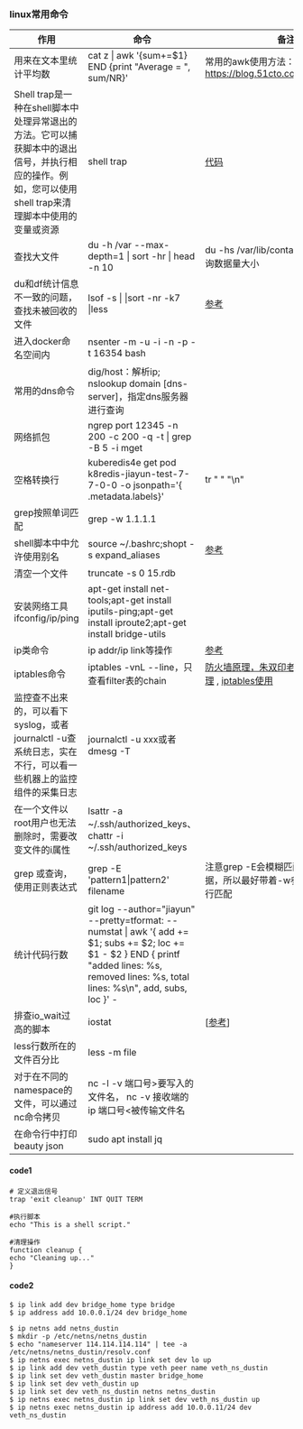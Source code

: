 ### linux常用命令

| 作用                                                                                      | 命令                                                                                                                                                                                                | 备注                                                                                                                                  |
|-----------------------------------------------------------------------------------------|---------------------------------------------------------------------------------------------------------------------------------------------------------------------------------------------------|-------------------------------------------------------------------------------------------------------------------------------------|
| 用来在文本里统计平均数                                                                             | cat z \| awk '{sum+=$1} END {print "Average = ", sum/NR}'                                                                                                                                         | 常用的awk使用方法：https://blog.51cto.com/alex/6164853                                                                                      |
| Shell trap是一种在shell脚本中处理异常退出的方法。它可以捕获脚本中的退出信号，并执行相应的操作。例如，您可以使用shell trap来清理脚本中使用的变量或资源 | shell trap                                                                                                                                                                                        | [代码](#code1)                                                                                                                        |
| 查找大文件                                                                                   | du -h /var --max-depth=1 \| sort -hr \| head -n 10                                                                                                                                                | du -hs /var/lib/containerd/指定文件查询数据量大小                                                                                              |
| du和df统计信息不一致的问题，查找未被回收的文件                                                               | lsof -s \| \|sort -nr -k7 \|less                                                                                                                                                                  | [参考](https://blog.csdn.net/yiifaa/article/details/78847871)                                                                         |
| 进入docker命名空间内                                                                           | nsenter -m -u -i -n -p -t  16354 bash                                                                                                                                                             |                                                                                                                                     |
| 常用的dns命令                                                                                | dig/host：解析ip; nslookup domain [dns-server]，指定dns服务器进行查询                                                                                                                                          |                                                                                                                                     |
| 网络抓包                                                                                    | ngrep port 12345 -n 200 -c 200 -q -t                                              \| grep -B 5  -i mget                                                                                           |                                                                                                                                     |
| 空格转换行                                                                                   | kuberedis4e get pod  k8redis-jiayun-test-7-7-0-0 -o jsonpath='{ .metadata.labels}'                                                                                                                | tr " "  "\n"                                                                                                                        |                                                |
| grep按照单词匹配                                                                              | grep -w 1.1.1.1                                                                                                                                                                                   |                                                                                                                                     |
| shell脚本中中允许使用别名                                                                         | source ~/.bashrc;shopt -s expand_aliases                                                                                                                                                          | [参考](https://cloud.tencent.com/developer/article/1862172)                                                                           |
| 清空一个文件                                                                                  | truncate -s 0 15.rdb                                                                                                                                                                              |                                                                                                                                     |
| 安装网络工具ifconfig/ip/ping                                                                  | apt-get install net-tools;apt-get install iputils-ping;apt-get install iproute2;apt-get install bridge-utils                                                                                      |                                                                                                                                     |
| ip类命令                                                                                   | ip addr/ip link等操作                                                                                                                                                                                | [参考](#code2)                                                                                                                        |
| iptables命令                                                                              | iptables -vnL --line，只查看filter表的chain                                                                                                                                                             | [防火墙原理，朱双印老哥的文档非常清理](https://www.zsythink.net/archives/1199) , [iptables使用](https://wangchujiang.com/linux-command/c/iptables.html) |
| 监控查不出来的，可以看下syslog，或者journalctl -u查系统日志，实在不行，可以看一些机器上的监控组件的采集日志                         | journalctl -u xxx或者dmesg -T                                                                                                                                                                       |                                                                                                                                     |
| 在一个文件以root用户也无法删除时，需要改变文件的i属性                                                           | lsattr -a ~/.ssh/authorized_keys、chattr -i ~/.ssh/authorized_keys                                                                                                                                 |                                                                                                                                     |
| grep 或查询，使用正则表达式                                                                        | grep -E 'pattern1\|pattern2' filename                                                                                                                                                             | 注意grep -E会模糊匹配，查到更多的数据，所以最好带着-w参数，按照单词进行匹配                                                                                          |
| 统计代码行数                                                                                  | git log --author="jiayun" --pretty=tformat: --numstat \| awk '{ add += $1; subs += $2; loc += $1 - $2 } END { printf "added lines: %s, removed lines: %s, total lines: %s\n", add, subs, loc }' - |                                                                                                                                     |
| 排查io_wait过高的脚本                                                                          | iostat                                                                                                                                                                                            | [[参考](https://developer.aliyun.com/article/560430)]                                                                                 |
| less行数所在的文件百分比                                                                          | less -m file                                                                                                                                                                                      |                                                                                                                                     |
| 对于在不同的namespace的文件，可以通过nc命令拷贝                                                           | nc -l -v 端口号>要写入的文件名，  nc -v 接收端的ip 端口号<被传输文件名                                                                                                                                                    |                                                                                                                                     |
| 在命令行中打印beauty json                                                                      | sudo apt install jq                                                                                                                                                                               |                                                                                                                                     |

#### code1

```shell
# 定义退出信号
trap 'exit cleanup' INT QUIT TERM

#执行脚本
echo "This is a shell script."

#清理操作
function cleanup {
echo "Cleaning up..."
}
```

#### code2

```shell
$ ip link add dev bridge_home type bridge
$ ip address add 10.0.0.1/24 dev bridge_home

$ ip netns add netns_dustin
$ mkdir -p /etc/netns/netns_dustin
$ echo "nameserver 114.114.114.114" | tee -a /etc/netns/netns_dustin/resolv.conf
$ ip netns exec netns_dustin ip link set dev lo up
$ ip link add dev veth_dustin type veth peer name veth_ns_dustin
$ ip link set dev veth_dustin master bridge_home
$ ip link set dev veth_dustin up
$ ip link set dev veth_ns_dustin netns netns_dustin
$ ip netns exec netns_dustin ip link set dev veth_ns_dustin up
$ ip netns exec netns_dustin ip address add 10.0.0.11/24 dev veth_ns_dustin
```
